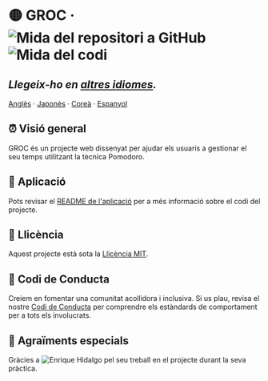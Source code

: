 # 🟡 GROC &middot; ![Mida del repositori a GitHub][1] ![Mida del codi][2]

## _Llegeix-ho en [altres idiomes](./)._

[Anglès][3] ·
[Japonès][4] ·
[Coreà][5] ·
[Espanyol][6]

## ⏰ Visió general

GROC és un projecte web dissenyat per ajudar els usuaris a gestionar el seu
temps utilitzant la tècnica Pomodoro.

## 🚀 Aplicació

Pots revisar el [README de l'aplicació](../../app/README.md) per a més
informació sobre el codi del projecte.

## 📃 Llicència

Aquest projecte està sota la [Llicència MIT](../../LICENSE).

## 🤝 Codi de Conducta

Creiem en fomentar una comunitat acollidora i inclusiva. Si us plau, revisa
el nostre [Codi de Conducta](../../CODE_OF_CONDUCT.md) per comprendre els
estàndards de comportament per a tots els involucrats.

## 🙏 Agraïments especials

Gràcies a ![Enrique Hidalgo][7] pel seu treball en el projecte durant la seva
pràctica.

[1]: https://img.shields.io/github/repo-size/sergih28/groc?style=for-the-badge&logo=github&label=Repo&labelColor=333&color=6cc644
[2]: https://img.shields.io/github/languages/code-size/sergih28/groc?style=for-the-badge&logo=visualstudiocode&label=Code&labelColor=0078d7&color=gray
[3]: ../../README.md
[4]: ./README.jp.md
[5]: ./README.kr.md
[6]: ./README.es.md
[7]: https://github.com/ehdlg
